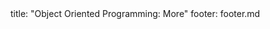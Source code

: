 <frontmatter>
title: "Object Oriented Programming: More"
footer: footer.md
</frontmatter>

<include src="navbar.md" boilerplate />

<include src="container-inPage-asFlat.md" boilerplate />